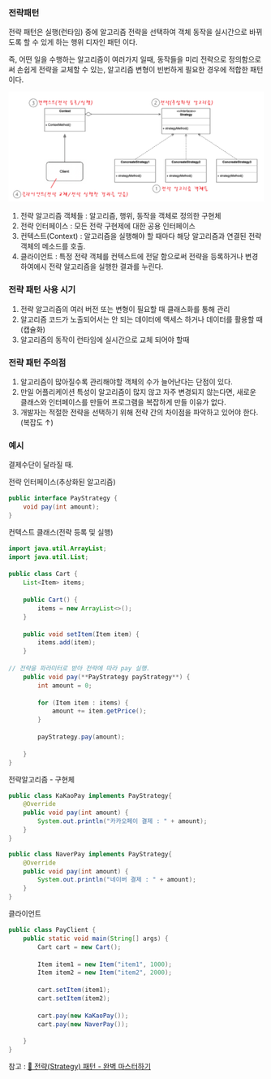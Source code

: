 ### 전략패턴

전략 패턴은 실행(런타임) 중에 알고리즘 전략을 선택하여 객체 동작을 실시간으로 바뀌도록 할 수 있게 하는 행위 디자인 패턴 이다.

즉, 어떤 일을 수행하는 알고리즘이 여러가지 일때, 동작들을 미리 전략으로 정의함으로써 손쉽게 전략을 교체할 수 있는, 알고리즘 변형이 빈번하게 필요한 경우에 적합한 패턴이다.

![alt text](image-5.png)

1. 전략 알고리즘 객체들 : 알고리즘, 행위, 동작을 객체로 정의한 구현체
2. 전략 인터페이스 : 모든 전략 구현제에 대한 공용 인터페이스 
3. 컨텍스트(Context) : 알고리즘을 실행해야 할 때마다 해당 알고리즘과 연결된 전략 객체의 메소드를 호출.
4. 클라이언트 : 특정 전략 객체를 컨텍스트에 전달 함으로써 전략을 등록하거나 변경하여에시 전략 알고리즘을 실행한 결과를 누린다.

### 전략 패턴 사용 시기

1. 전략 알고리즘의 여러 버전 또는 변형이 필요할 때 클래스화를 통해 관리
2. 알고리즘 코드가 노출되어서는 안 되는 데이터에 액세스 하거나 데이터를 활용할 때 (캡슐화)
3. 알고리즘의 동작이 런타임에 실시간으로 교체 되어야 할때

### 전략 패턴 주의점

1. 알고리즘이 많아질수록 관리해야할 객체의 수가 늘어난다는 단점이 있다.
2. 만일 어플리케이션 특성이 알고리즘이 많지 않고 자주 변경되지 않는다면, 새로운 클래스와 인터페이스를 만들어 프로그램을 복잡하게 만들 이유가 없다.
3. 개발자는 적절한 전략을 선택하기 위해 전략 간의 차이점을 파악하고 있어야 한다. (복잡도 ↑)


### 예시

결제수단이 달라질 때.

전략 인터페이스(추상화된 알고리즘) 

```java
public interface PayStrategy {
    void pay(int amount);
}
```

컨텍스트 클래스(전략 등록 및 실행)

```java
import java.util.ArrayList;
import java.util.List;

public class Cart {
    List<Item> items;

    public Cart() {
        items = new ArrayList<>();
    }

    public void setItem(Item item) {
        items.add(item);
    }

// 전략을 파라미터로 받아 전략에 따라 pay 실행.
    public void pay(**PayStrategy payStrategy**) {
        int amount = 0;

        for (Item item : items) {
            amount += item.getPrice();
        }

        payStrategy.pay(amount);

    }
}

```

전략알고리즘 - 구현체

```java
public class KaKaoPay implements PayStrategy{
    @Override
    public void pay(int amount) {
        System.out.println("카카오페이 결제 : " + amount);
    }
}

```

```java
public class NaverPay implements PayStrategy{
    @Override
    public void pay(int amount) {
        System.out.println("네이버 결제 : " + amount);
    }
}

```

클라이언트

```java
public class PayClient {
    public static void main(String[] args) {
        Cart cart = new Cart();

        Item item1 = new Item("item1", 1000);
        Item item2 = new Item("item2", 2000);

        cart.setItem(item1);
        cart.setItem(item2);

        cart.pay(new KaKaoPay());
        cart.pay(new NaverPay());

    }
}
```

참고 : [💠 전략(Strategy) 패턴 - 완벽 마스터하기](https://inpa.tistory.com/entry/GOF-💠-전략Strategy-패턴-제대로-배워보자)
